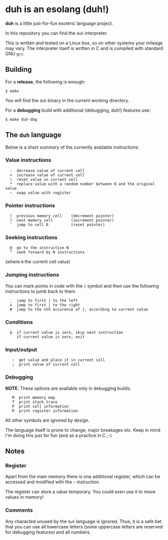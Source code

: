 # duh is an esolang (duh!)

**duh** is a little just-for-fun esoteric language project.

In this repository you can find the `duh` interpreter.

This is written and tested on a Linux box, so on other systems your mileage
may vary. The interpreter itself is written in C and is compiled with standard
GNU `gcc`.

## Building

For a **release**, the following is enough:

```
$ make
```

You will find the `duh` binary in the current working directory.

For a **debugging** build with additional (debugging, duh!) features use:

```
$ make duh-dbg
```

## The `duh` language

Below is a short summary of the currently available instructions:

### Value instructions
```
  -  decrease value of current cell
  +  increase value of current cell
  \  reset value in current cell
  *  replace value with a random number between 0 and the original value
  ~  swap value with register
```

### Pointer instructions
```
  (  previous memory cell    (decrement pointer)
  )  next memory cell        (increment pointer)
  '  jump to cell 0          (reset pointer)
```

### Seeking instructions
```
  @  go to the instruction N
  ^  seek forward by N instructions
```
(where `N` the current cell value)

### Jumping instructions
You can mark points in code with the `|` symbol and then use the
following instructions to jumb back to them.

```
  _  jump to first | to the left
  =  jump to first | to the right
  #  jump to the nth occurence of |, according to current value
```

### Conditions
```
  &  if current value is zero, skip next instruction
  `  if current value is zero, exit
```

### Input/output
```
   :  get value and place it in current cell
   ;  print value of current cell
```

### Debugging
**NOTE**: These options are available only in debugging builds.
```
   M  print memory map
   T  print stack trace
   P  print cell information
   R  print register information
```

All other symbols are ignored by design.

The language itself is prone to change, major breakages etc. Keep in mind I'm doing this just for fun (and as a practice in C ;-)

## Notes

### Register

Apart from the main memory there is one additional register, which can be accessed and modified with the `~` instruction.

The register can store a value temporary. You could even use it to move values in memory!

### Comments

Any characted unused by the `duh` language is ignored. Thus, it is a safe bet that you can use all lowercase letters (some
uppercase letters are reserved for debugging features) and all numbers.
